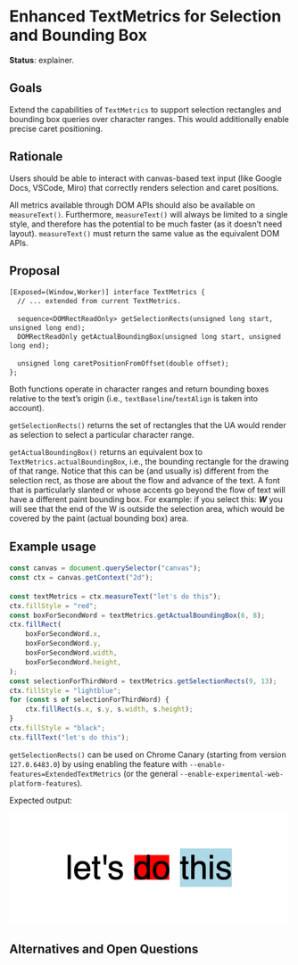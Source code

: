 # Enhanced TextMetrics for Selection and Bounding Box

**Status**: explainer.

## Goals

Extend the capabilities of `TextMetrics` to support selection rectangles and bounding box queries over character ranges. This would additionally enable precise caret positioning.

## Rationale

Users should be able to interact with canvas-based text input (like Google Docs, VSCode, Miro) that correctly renders selection and caret positions.

All metrics available through DOM APIs should also be available on `measureText()`. Furthermore, `measureText()` will always be limited to a single style, and therefore has the potential to be much faster (as it doesn’t need layout). `measureText()` must return the same value as the equivalent DOM APIs.

## Proposal

```webidl
[Exposed=(Window,Worker)] interface TextMetrics {
  // ... extended from current TextMetrics.
  
  sequence<DOMRectReadOnly> getSelectionRects(unsigned long start, unsigned long end);
  DOMRectReadOnly getActualBoundingBox(unsigned long start, unsigned long end);

  unsigned long caretPositionFromOffset(double offset);
};
```

Both functions operate in character ranges and return bounding boxes relative to the text’s origin (i.e., `textBaseline`/`textAlign` is taken into account).

`getSelectionRects()` returns the set of rectangles that the UA would render as selection to select a particular character range.

`getActualBoundingBox()` returns an equivalent box to `TextMetrics.actualBoundingBox`, i.e., the bounding rectangle for the drawing of that range. Notice that this can be (and usually is) different from the selection rect, as those are about the flow and advance of the text. A font that is particularly slanted or whose accents go beyond the flow of text will have a different paint bounding box. For example: if you select this: ***W*** you will see that the end of the W is outside the selection area, which would be covered by the paint (actual bounding box) area.

## Example usage

```js
const canvas = document.querySelector("canvas");
const ctx = canvas.getContext("2d");

const textMetrics = ctx.measureText("let's do this");
ctx.fillStyle = "red";
const boxForSecondWord = textMetrics.getActualBoundingBox(6, 8);
ctx.fillRect(
    boxForSecondWord.x,
    boxForSecondWord.y,
    boxForSecondWord.width,
    boxForSecondWord.height,
);
const selectionForThirdWord = textMetrics.getSelectionRects(9, 13);
ctx.fillStyle = "lightblue";
for (const s of selectionForThirdWord) {
    ctx.fillRect(s.x, s.y, s.width, s.height);
}
ctx.fillStyle = "black";
ctx.fillText("let's do this");
```

`getSelectionRects()` can be used on Chrome Canary (starting from version `127.0.6483.0`) by using enabling the feature with `--enable-features=ExtendedTextMetrics` (or the general `--enable-experimental-web-platform-features`).

Expected output:

![enhanced textMetrics output](../images/enhanced-textmetrics-output.png)

## Alternatives and Open Questions

